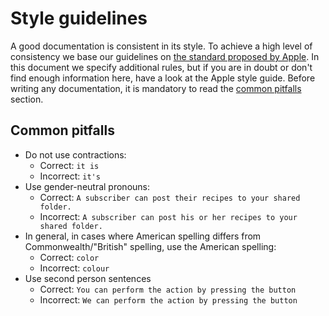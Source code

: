 # Style guidelines

A good documentation is consistent in its style. To achieve a high level of consistency we base our guidelines on [the standard proposed by Apple](https://help.apple.com/applestyleguide/#/). In this document we specify additional rules, but if you are in doubt or don't find enough information here, have a look at the Apple style guide.
Before writing any documentation, it is mandatory to read the [common pitfalls](#common-pitfalls) section.

## Common pitfalls

- Do not use contractions:
  - Correct: `it is`
  - Incorrect: `it's`
- Use gender-neutral pronouns:
  - Correct: `A subscriber can post their recipes to your shared folder.`
  - Incorrect: `A subscriber can post his or her recipes to your shared folder.`
- In general, in cases where American spelling differs from Commonwealth/"British" spelling, use the American spelling:
  - Correct: `color`
  - Incorrect: `colour`
- Use second person sentences
  - Correct: `You can perform the action by pressing the button`
  - Incorrect: `We can perform the action by pressing the button`
